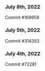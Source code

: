 ### July 8th, 2022

Commit #169659

### July 5th, 2022

Commit #314353


### July 4th, 2022

Commit #72281

